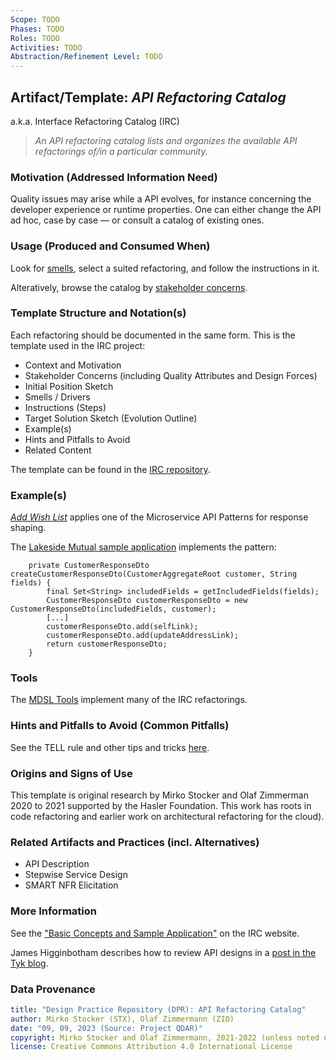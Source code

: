 ```yaml
---
Scope: TODO
Phases: TODO
Roles: TODO
Activities: TODO  
Abstraction/Refinement Level: TODO 
---
```


<!-- Word budget: 500-1000 (2-3 A4 pages); the artifacts descriptions should be readable in a few minutes (while practice descriptions will be a bit more elaborate) -->


Artifact/Template: *API Refactoring Catalog*
--------------------------------------------
a.k.a. Interface Refactoring Catalog (IRC)

> *An API refactoring catalog lists and organizes the available API refactorings of/in a particular community.*

### Motivation (Addressed Information Need) 
<!-- Purpose -->
Quality issues may arise while a API evolves, for instance concerning the developer experience or runtime properties. One can either change the API ad hoc, case by case &mdash; or consult a catalog of existing ones. 


### Usage (Produced and Consumed When)
<!-- AA/AS/AE, must identify the producing role and the target audience -->
Look for [smells](https://interface-refactoring.github.io/refactorings/by-smells-drivers/), select a suited refactoring, and follow the instructions in it.  

Alteratively, browse the catalog by [stakeholder concerns](https://interface-refactoring.github.io/refactorings/by-stakeholder-concerns/).


### Template Structure and Notation(s)
<!-- What to do, artifact to produce; minimum, medium maximum diligence/verbosity (?) -->  

Each refactoring should be documented in the same form. This is the template used in the IRC project: 

* Context and Motivation
* Stakeholder Concerns (including Quality Attributes and Design Forces)
* Initial Position Sketch
* Smells / Drivers
* Instructions (Steps)
* Target Solution Sketch (Evolution Outline)
* Example(s)
* Hints and Pitfalls to Avoid
* Related Content

<!-- ![](/images/NN.png) -->

The template can be found in the [IRC repository](https://github.com/Interface-Refactoring/Interface-Refactoring-Catalog/blob/main/contributing/RefactoringTemplate.md).


### Example(s)
<!-- Must be concrete, ideally give three ones, one for each verbosity/fidelity level basic, medium, full -->
[*Add Wish List*](https://interface-refactoring.github.io/refactorings/addwishlist) applies one of the Microservice API Patterns for response shaping. 

The [Lakeside Mutual sample application](https://github.com/Microservice-API-Patterns/LakesideMutual) implements the pattern:

~~~
	private CustomerResponseDto createCustomerResponseDto(CustomerAggregateRoot customer, String fields) {
		final Set<String> includedFields = getIncludedFields(fields);
		CustomerResponseDto customerResponseDto = new CustomerResponseDto(includedFields, customer);
        [...]
		customerResponseDto.add(selfLink);
		customerResponseDto.add(updateAddressLink);
		return customerResponseDto;
	}
~~~


### Tools
<!-- From AA, should call out what one needs to be able to do on beginner, intermediate, advanced level; as a team -->

The [MDSL Tools](https://microservice-api-patterns.github.io/MDSL-Specification/soad.html) implement many of the IRC refactorings.


### Hints and Pitfalls to Avoid (Common Pitfalls)
<!-- See ART, don’t overdo etc. -->

See the TELL rule and other tips and tricks [here](https://interface-refactoring.github.io/refactorings/hints/).


### Origins and Signs of Use
<!-- From PLOPs and from AA -->
This template is original research by Mirko Stocker and Olaf Zimmerman 2020 to 2021 supported by the Hasler Foundation. This work has roots in code refactoring and earlier work on architectural refactoring for the cloud).


### Related Artifacts and Practices (incl. Alternatives)
<!-- in DPR/OLAF and elsewhere -->

* API Description
* Stepwise Service Design
* SMART NFR Elicitation


### More Information

See the ["Basic Concepts and Sample Application"](https://interface-refactoring.github.io/glossary/) on the IRC website.

James Higginbotham describes how to review API designs in a [post in the Tyk blog](https://tyk.io/how-to-conduct-an-api-design-review/). 


### Data Provenance 

```yaml
title: "Design Practice Repository (DPR): API Refactoring Catalog"
author: Mirko Stocker (STX), Olaf Zimmermann (ZIO)
date: "09, 09, 2023 (Source: Project QDAR)"
copyright: Mirko Stocker and Olaf Zimmermann, 2021-2022 (unless noted otherwise). All rights reserved.
license: Creative Commons Attribution 4.0 International License
```

<!--
# References
[C-99]: # (Comment: References will be added here automatically when using -bibliography option of pandoc command)
-->